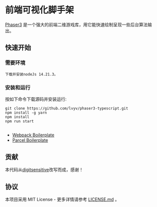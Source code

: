 # 前端可视化脚手架

[Phaser3](https://github.com/photonstorm/phaser) 是一个强大的前端二维游戏库，用它能快速绘制呈现一些后台算法输出。

## 快速开始

### 需要环境

```
下载并安装nodeJs 14.21.3。
```

### 安装和运行

按如下命令下载源码并安装运行:

```
git clone https://github.com/lvyv/phaser3-typescript.git
npm install -g yarn
npm install
npm run start
```

## 

- [Webpack Boilerplate](https://github.com/digitsensitive/phaser3-typescript/blob/master/src/boilerplates/webpack-boilerplate)
- [Parcel Boilerplate](https://github.com/digitsensitive/phaser3-typescript/blob/master/src/boilerplates/parcel-boilerplate)

## 贡献

本代码从[digitsensitive](https://github.com/digitsensitive/phaser3-typescript)改写而成，感谢！

## 协议

本项目采用 MIT License - 更多详情请参考 [LICENSE.md](https://github.com/digitsensitive/phaser3-typescript/blob/master/LICENSE) 。
